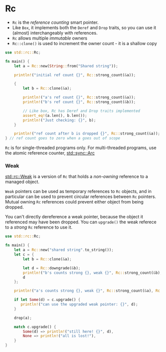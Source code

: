 # Rc

* `Rc` is the _reference counting_ smart pointer.
* Like `Box`, it implements both the `Deref` and `Drop` traits, so you can use it (almost) interchangeably with references.
* `Rc` allows multiple *immutable* owners
* `Rc::clone()` is used to increment the owner count - it is a shallow copy

```rust
use std::rc::Rc;

fn main() {
    let a = Rc::new(String::from("Shared string"));

    println!("initial ref count {}", Rc::strong_count(&a));

    {
        let b = Rc::clone(&a);

        println!("a's ref count {}", Rc::strong_count(&a));
        println!("b's ref count {}", Rc::strong_count(&b));

        // Like box, Rc has Deref and Drop traits implemented
        assert_eq!(a.len(), b.len());
        println!("Just checking: {}", b);
    }

    println!("ref count after b is dropped {}", Rc::strong_count(&a));
} // ref count goes to zero when a goes out of scope
```

`Rc` is for single-threaded programs only. For multi-threaded programs, use the
atomic reference counter, [std::sync::Arc](https://doc.rust-lang.org/std/sync/struct.Arc.html)

### Weak

[std::rc::Weak](https://doc.rust-lang.org/std/rc/struct.Weak.html) is a version
of `Rc` that holds a _non-owning_ reference to a managed object.

`Weak` pointers can be used as temporary references to `Rc` objects, and in
particular can be used to prevent circular references between `Rc` pointers.
Mutual owning `Rc` references could prevent either object from being dropped.

You can't directly dereference a weak pointer, because the object it referenced
may have been dropped. You can `upgrade()` the weak referece to a _strong_ `Rc`
reference to use it.

```rust
use std::rc::Rc;

fn main() {
    let a = Rc::new("shared string".to_string());
    let c = {
        let b = Rc::clone(&a);

        let d = Rc::downgrade(&b); 
        println!("b's counts strong {}, weak {}", Rc::strong_count(&b), Rc::weak_count(&b));
        d
    };

    println!("a's counts strong {}, weak {}", Rc::strong_count(&a), Rc::weak_count(&a));

    if let Some(d) = c.upgrade() {
       println!("can use the upgraded weak pointer: {}", d);
    }

    drop(a);

    match c.upgrade() {
        Some(d) => println!("still here! {}", d),
        None => println!("all is lost!"),
    }
}
```
